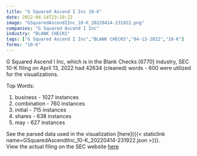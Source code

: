 ```yaml
---
title: "G Squared Ascend I Inc 10-K"
date: 2022-04-14T23:19:22
image: "GSquaredAscendIInc_10-K_20220414-231922.png"
companies: "G Squared Ascend I Inc"
industry: "BLANK CHECKS"
tags: ["G Squared Ascend I Inc","BLANK CHECKS","04-13-2022","10-K"]
forms: "10-K"
---
```

G Squared Ascend I Inc, which is in the Blank Checks [6770] industry, SEC 10-K filing on April 13, 2022 had 42634 (cleaned) words - 600 were utilized for the visualizations.

Top Words:
1. business - 1027 instances
2. combination - 760 instances
3. initial - 715 instances
4. shares - 638 instances
5. may - 627 instances


See the parsed data used in the visualization [here]({{< staticlink name=GSquaredAscendIInc_10-K_20220414-231922.json >}}).  
View the actual filing on the SEC website [here](https://www.sec.gov/Archives/edgar/data/1837207/0001104659-22-045563.txt)